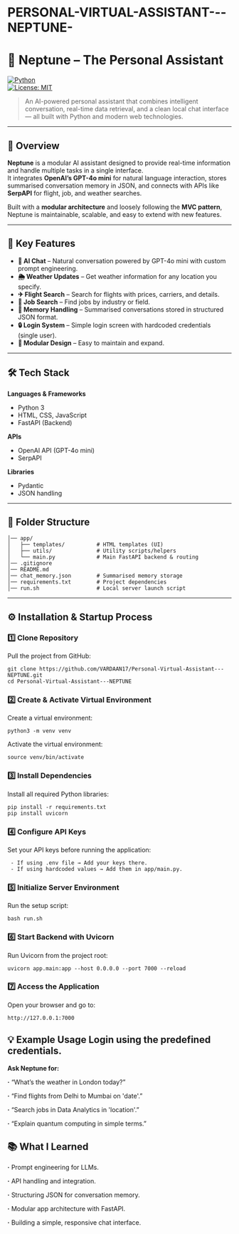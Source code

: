 # PERSONAL-VIRTUAL-ASSISTANT---NEPTUNE-

# 🧠 Neptune – The Personal Assistant

[![Python](https://img.shields.io/badge/Python-3.10%2B-blue)](https://www.python.org/)  
[![License: MIT](https://img.shields.io/badge/License-MIT-green.svg)](LICENSE)  

> An AI-powered personal assistant that combines intelligent conversation, real-time data retrieval, and a clean local chat interface — all built with Python and modern web technologies.

---

## 📌 Overview
**Neptune** is a modular AI assistant designed to provide real-time information and handle multiple tasks in a single interface.  
It integrates **OpenAI’s GPT-4o mini** for natural language interaction, stores summarised conversation memory in JSON, and connects with APIs like **SerpAPI** for flight, job, and weather searches.

Built with a **modular architecture** and loosely following the **MVC pattern**, Neptune is maintainable, scalable, and easy to extend with new features.

---

## 🚀 Key Features
- **💬 AI Chat** – Natural conversation powered by GPT-4o mini with custom prompt engineering.  
- **🌦 Weather Updates** – Get weather information for any location you specify.  
- **✈ Flight Search** – Search for flights with prices, carriers, and details.  
- **💼 Job Search** – Find jobs by industry or field.  
- **🧠 Memory Handling** – Summarised conversations stored in structured JSON format.  
- **🔒 Login System** – Simple login screen with hardcoded credentials (single user).  
- **📂 Modular Design** – Easy to maintain and expand.

---

## 🛠 Tech Stack
**Languages & Frameworks**
- Python 3  
- HTML, CSS, JavaScript  
- FastAPI (Backend)  

**APIs**
- OpenAI API (GPT-4o mini)  
- SerpAPI  

**Libraries**
- Pydantic  
- JSON handling  

---

## 📂 Folder Structure
```neptune/
│── app/
│   ├── templates/          # HTML templates (UI)
│   ├── utils/              # Utility scripts/helpers
│   └── main.py             # Main FastAPI backend & routing
│── .gitignore
│── README.md
│── chat_memory.json        # Summarised memory storage
│── requirements.txt        # Project dependencies
│── run.sh                  # Local server launch script
```

---

## ⚙ Installation & Startup Process

### 1️⃣ Clone Repository
Pull the project from GitHub:

```
git clone https://github.com/VARDAAN17/Personal-Virtual-Assistant---NEPTUNE.git
cd Personal-Virtual-Assistant---NEPTUNE
```

### 2️⃣ Create & Activate Virtual Environment
Create a virtual environment:

```
python3 -m venv venv
```
Activate the virtual environment:

```
source venv/bin/activate
```

### 3️⃣ Install Dependencies
Install all required Python libraries:

```
pip install -r requirements.txt
pip install uvicorn
```

### 4️⃣ Configure API Keys
Set your API keys before running the application:
```
 - If using .env file → Add your keys there.
 - If using hardcoded values → Add them in app/main.py.
```

### 5️⃣ Initialize Server Environment
Run the setup script:

```
bash run.sh
```

### 6️⃣ Start Backend with Uvicorn
Run Uvicorn from the project root:
``` 
uvicorn app.main:app --host 0.0.0.0 --port 7000 --reload
```

### 7️⃣ Access the Application
Open your browser and go to:
```
http://127.0.0.1:7000
```


## 💡 **Example Usage Login using the predefined credentials.**

**Ask Neptune for:**

**·** “What’s the weather in London today?”

**·** “Find flights from Delhi to Mumbai on 'date'.”

**·** “Search jobs in Data Analytics in 'location'.”

**·** “Explain quantum computing in simple terms.”


## 📚 **What I Learned**

**·** Prompt engineering for LLMs.

**·** API handling and integration.

**·** Structuring JSON for conversation memory.

**·** Modular app architecture with FastAPI.

**·** Building a simple, responsive chat interface.


